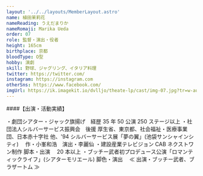 ```yaml
---
layout: '../../layouts/MemberLayout.astro'
name: 植田茉莉花
nameReading: うえだまりか
nameRomaji: Marika Ueda
order: 07
role: 監督・演出・役者
height: 165cm
birthplace: 京都
bloodType: O型
hobby: 演劇
skill: 野球、ジャグリング、イタリア料理
twitter: https://twitter.com/
instagram: https://instagram.com
otherSns: https://www.facebook.com/
imgUrl: https://ik.imagekit.io/dvlljo/theate-lp/cast/img-07.jpg?tr=w-auto
---
```


####【出演・活動実績】

・劇団シアター・ジャック旗揚げ　経歴 35 年 50 公演 250 ステージ以上
・社団法人シルバーサービス振興会　後援 厚生省、東京都、社会福祉・医療事業団、日本赤十字社 他、'94 シルバーサービス展「夢の翼」(池袋サンシャインシティ)　 作・小峯和浩　演出・李麗仙
・建設産業テレビジョン CAB ネクストワン制作 脚本・出演　 20 本以上
・ブッチー武者初プロデュース公演「ロマンティックライフ」(シアターモリエール) 脚色・演出　 ≪ 出演・ブッチー武者、ブラザートム ≫
